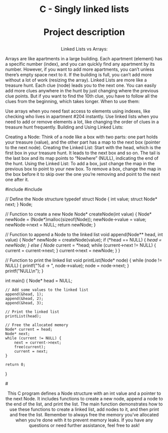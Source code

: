
# <p align="center">C - Singly linked lists</p>


# <p align="center">Project description</p>

<p align="center">Linked Lists vs Arrays:

Arrays are like apartments in a large building. Each apartment (element) has a specific number (index), and you can quickly find any apartment by its number. However, if you want to add more apartments, you can’t unless there’s empty space next to it. If the building is full, you can’t add more without a lot of work (resizing the array).
Linked Lists are more like a treasure hunt. Each clue (node) leads you to the next one. You can easily add more clues anywhere in the hunt by just changing where the previous clue points. But if you want to find the 10th clue, you have to follow all the clues from the beginning, which takes longer.
When to use them:

Use arrays when you need fast access to elements using indexes, like checking who lives in apartment #204 instantly.
Use linked lists when you need to add or remove elements a lot, like changing the order of clues in a treasure hunt frequently.
Building and Using Linked Lists:

Creating a Node:
Think of a node like a box with two parts: one part holds your treasure (value), and the other part has a map to the next box (pointer to the next node).
Creating the Linked List:
Start with the head, which is the first box in your treasure hunt. It leads to the next box and so on.
The tail is the last box and its map points to “Nowhere” (NULL), indicating the end of the hunt.
Using the Linked List:
To add a box, just change the map in the previous box to point to your new box.
To remove a box, change the map in the box before it to skip over the one you’re removing and point to the next one after it.</p>

<p>#include <stdio.h>
#include <stdlib.h>

// Define the Node structure
typedef struct Node {
    int value;
    struct Node* next;
} Node;

// Function to create a new Node
Node* createNode(int value) {
    Node* newNode = (Node*)malloc(sizeof(Node));
    newNode->value = value;
    newNode->next = NULL;
    return newNode;
}

// Function to append a Node to the linked list
void append(Node** head, int value) {
    Node* newNode = createNode(value);
    if (*head == NULL) {
        *head = newNode;
    } else {
        Node* current = *head;
        while (current->next != NULL) {
            current = current->next;
        }
        current->next = newNode;
    }
}

// Function to print the linked list
void printList(Node* node) {
    while (node != NULL) {
        printf("%d -> ", node->value);
        node = node->next;
    }
    printf("NULL\n");
}

int main() {
    Node* head = NULL;

    // Add some values to the linked list
    append(&head, 1);
    append(&head, 2);
    append(&head, 3);

    // Print the linked list
    printList(head);

    // Free the allocated memory
    Node* current = head;
    Node* next;
    while (current != NULL) {
        next = current->next;
        free(current);
        current = next;
    }

    return 0;
}
</p>
# <p align="center">This C program defines a Node structure with an int value and a pointer to the next Node. It includes functions to create a new node, append a node to the end of the list, and print the list. The main function demonstrates how to use these functions to create a linked list, add nodes to it, and then print and free the list. Remember to always free the memory you’ve allocated when you’re done with it to prevent memory leaks. If you have any questions or need further assistance, feel free to ask!</p>
